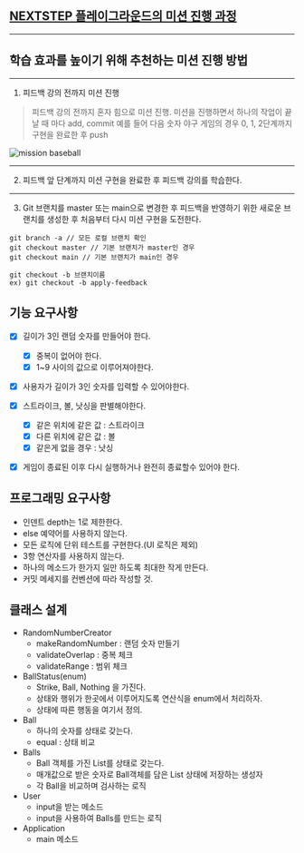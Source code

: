 ## [NEXTSTEP 플레이그라운드의 미션 진행 과정](https://github.com/next-step/nextstep-docs/blob/master/playground/README.md)

---
## 학습 효과를 높이기 위해 추천하는 미션 진행 방법

---
1. 피드백 강의 전까지 미션 진행 
> 피드백 강의 전까지 혼자 힘으로 미션 진행. 미션을 진행하면서 하나의 작업이 끝날 때 마다 add, commit
> 예를 들어 다음 숫자 야구 게임의 경우 0, 1, 2단계까지 구현을 완료한 후 push

![mission baseball](https://raw.githubusercontent.com/next-step/nextstep-docs/master/playground/images/mission_baseball.png)

---
2. 피드백 앞 단계까지 미션 구현을 완료한 후 피드백 강의를 학습한다.

---
3. Git 브랜치를 master 또는 main으로 변경한 후 피드백을 반영하기 위한 새로운 브랜치를 생성한 후 처음부터 다시 미션 구현을 도전한다.

```
git branch -a // 모든 로컬 브랜치 확인
git checkout master // 기본 브랜치가 master인 경우
git checkout main // 기본 브랜치가 main인 경우

git checkout -b 브랜치이름
ex) git checkout -b apply-feedback
```

## 기능 요구사항
- [x] 길이가 3인 랜덤 숫자를 만들어야 한다.
  - [x] 중복이 없어야 한다.
  - [x] 1~9 사이의 값으로 이루어져야한다.
- [x] 사용자가 길이가 3인 숫자를 입력할 수 있어야한다.
- [x] 스트라이크, 볼, 낫싱을 판별해야한다.
  - [x] 같은 위치에 같은 값 : 스트라이크
  - [x] 다른 위치에 같은 값 : 볼
  - [x] 같은게 없을 경우 : 낫싱
- [x] 게임이 종료된 이후 다시 실행하거나 완전히 종료할수 있어야 한다.


## 프로그래밍 요구사항
- 인덴트 depth는 1로 제한한다.
- else 예약어를 사용하지 않는다.
- 모든 로직에 단위 테스트를 구현한다.(UI 로직은 제외)
- 3항 연산자를 사용하지 않는다.
- 하나의 메소드가 한가지 일만 하도록 최대한 작게 만든다.
- 커밋 메세지를 컨벤션에 따라 작성할 것.


## 클래스 설계
- RandomNumberCreator
  - makeRandomNumber : 랜덤 숫자 만들기
  - validateOverlap : 중복 체크
  - validateRange : 범위 체크
- BallStatus(enum)
  - Strike, Ball, Nothing 을 가진다.
  - 상태와 행위가 한곳에서 이루어지도록 연산식을 enum에서 처리하자.
  - 상태에 따른 행동을 여기서 정의.
- Ball
  - 하나의 숫자를 상태로 갖는다.
  - equal : 상태 비교
- Balls
  - Ball 객체를 가진 List를 상태로 갖는다.
  - 매개값으로 받은 숫자로 Ball객체를 담은 List 상태에 저장하는 생성자
  - 각 Ball을 비교하며 검사하는 로직
- User
  - input을 받는 메소드
  - input을 사용하여 Balls를 만드는 로직
- Application
  - main 메소드